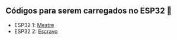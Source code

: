 ## Códigos para serem carregados no ESP32 🤖

- ESP32 1: [Mestre](https://github.com/wesnasimone/EA006_TCC_ESP-NOW/tree/main/Code/Estabilidade/Metodo_3/mestre_handshake.ino)
- ESP32 2: [Escravo](https://github.com/wesnasimone/EA006_TCC_ESP-NOW/tree/main/Code/Estabilidade/Metodo_3/escravo_handshake.ino)
